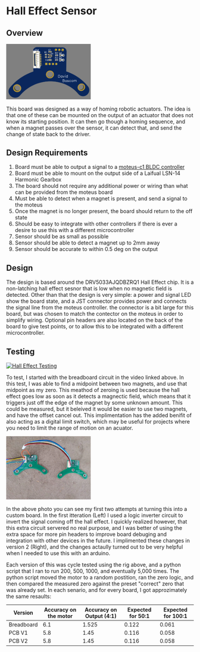 # Hall Effect Sensor #

## Overview ##

<img src="/images/Hall_Effect_3D.png" alt="Old Frame CAD" width="45%" />

This board was designed as a way of homing robotic actuators. The idea is that
one of these can be mounted on the output of an actuator that does not know its
starting position. It can then go though a homing sequence, and when a magnet 
passes over the sensor, it can detect that, and send the change of state back 
to the driver. 

## Design Requirements ##

<ol>
    <li>Board must be able to output a signal to a <a href="https://mjbots.com/products/moteus-c1">moteus-c1 BLDC controller</a></li>
    <li>Board must be able to mount on the output side of a Laifual LSN-14 Harmonic Gearbox</li>
    <li>The board should not require any additional power or wiring than what can be provided from the moteus board</li>
    <li>Must be able to detect when a magnet is present, and send a signal to the moteus</li>
    <li>Once the magnet is no longer present, the board should return to the off state</li>
    <li>Should be easy to integrate with other controllers if there is ever a desire to use this with a different microcontroller</li>
    <li>Sensor should be as small as possible</li>
    <li>Sensor should be able to detect a magnet up to 2mm away</li>
    <li>Sensor should be accurate to within 0.5 deg on the output</li>
</ol>


## Design ##

The design is based around the DRV5033AJQDBZRQ1 Hall Effect chip. It is a non-latching 
hall effect sesnor that is low when no magnetic field is detected. Other than that the 
design is very simple: a power and signal LED show the board state, and a JST connector
provides power and connects the signal line from the moteus controller. the connector is
a bit large for this board, but was chosen to match the contector on the moteus in order 
to simplify wiring. Optional pin headers are also located on the back of the board to 
give test points, or to allow this to be integrated with a different microcontroller. 

## Testing ##

[![Hall Effect Testing](path/to/your-image.png)](https://youtu.be/xiG5vrSRzsc)

To test, I started with the breadboard circuit in the video linked above. In this test,
I was able to find a midpoint between two magnets, and use that midpoint as my zero. 
This meathod of zeroing is used because the hall effect goes low as soon as it detects 
a magnectic field, which means that it triggers just off the edge of the magnet by some 
unknown amount. This could be measured, but it beleived it would be easier to use two 
magnets, and have the offset cancel out. This implimentation has the added benifit of 
also acting as a digital limit switch, which may be useful for projects where you need 
to limit the range of motion on an acuator. 

<img src="/images/Hall_Effect_Real_PCB.png" alt="Old Frame CAD" width="45%" style="transform: rotate(180 deg);" />

In the above photo you can see my first two attempts at turning this into a custom board. 
In the first itteration (Left) I used a logic inverter circuit to invert the signal coming 
off the hall effect. I quickly realized however, that this extra circuit servered no real 
purpose, and I was better of using the extra space for more pin headers to improve board 
debuging and integration with other devices in the future. I implimented these changes in 
version 2 (Right), and the changes actaully turned out to be very helpful when I needed to 
use this with an arduino.

Each version of this was cycle tested using the rig above, and a python script that I ran 
to run 200, 500, 1000, and eventually 5,000 times. The python script moved the motor to a 
random postition, ran the zero logic, and then compared the measured zero against the preset
"correct" zero that was already set. In each senario, and for every board, I got approzimately 
the same resaults:

| Version     | Accuracy on the motor | Accuracy on Output (4:1) | Expected for 50:1 | Expected for 100:1 |
|-------------|-----------------------|--------------------------|-------------------|--------------------|
| Breadboard  | 6.1                   | 1.525                    | 0.122             | 0.061              |
| PCB V1      | 5.8                   | 1.45                     | 0.116             | 0.058              |
| PCB V2      | 5.8                   | 1.45                     | 0.116             | 0.058              |







